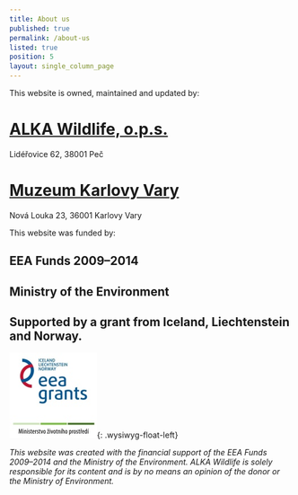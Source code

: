 ```yaml
---
title: About us
published: true
permalink: /about-us
listed: true
position: 5
layout: single_column_page
---
```

This website is owned, maintained and updated by:

# [ALKA Wildlife, o.p.s.](http://bit.ly/alkawildlife)

Lidéřovice 62, 38001 Peč

# [Muzeum Karlovy Vary](http://www.kvmuz.cz)

Nová Louka 23, 36001 Karlovy Vary

<div class="clearfix"></div>

This website was funded by:

## EEA Funds 2009–2014

## Ministry of the Environment

## Supported by a grant from Iceland, Liechtenstein and Norway.

<div class="clearfix"></div>

![](/media/loga_mgs_stojato_mm.jpg){: .wysiwyg-float-left}

<div class="clearfix"></div>

_This website was created with the financial support of the EEA Funds 2009–2014 and the Ministry of the Environment. ALKA Wildlife is solely responsible for its content and is by no means an opinion of the donor or the Ministry of Environment._

